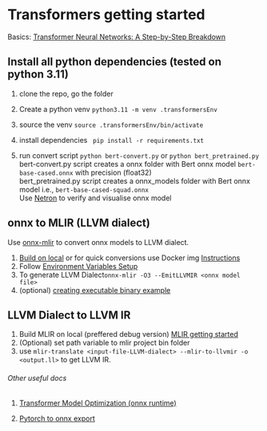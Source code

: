 # Transformers getting started
Basics: [Transformer Neural Networks: A Step-by-Step Breakdown](https://builtin.com/artificial-intelligence/transformer-neural-network)

## Install all python dependencies (tested on python 3.11)
  1. clone the repo, go the folder

  2. Create a python venv `python3.11 -m venv .transformersEnv`

  3. source the venv `source .transformersEnv/bin/activate`

  4. install dependencies ` pip install -r requirements.txt`

  5. run convert script `python bert-convert.py` or `python bert_pretrained.py` \
  bert-convert.py script creates a onnx folder with Bert onnx model `bert-base-cased.onnx` with precision (float32) \
bert_pretrained.py script creates a onnx_models folder with Bert onnx model i.e.,  `bert-base-cased-squad.onnx` \
Use [Netron](https://netron.app/) to verify and visualise onnx model

## onnx to MLIR (LLVM dialect)
Use [onnx-mlir](https://github.com/onnx/onnx-mlir) to convert onnx models to LLVM dialect.
1. [Build on local](https://github.com/onnx/onnx-mlir/blob/main/docs/BuildONNX.md) or for quick conversions use Docker img [Instructions](https://github.com/onnx/onnx-mlir/blob/main/docs/Docker.md)
2. Follow [Environment Variables Setup](https://github.com/onnx/onnx-mlir/blob/main/docs/mnist_example/README.md#environment-variables-setup)
3. To generate LLVM Dialect`onnx-mlir -O3 --EmitLLVMIR <onnx model file>`
4. (optional) [creating executable binary example](https://github.com/onnx/onnx-mlir/blob/main/docs/mnist_example/README.md)

## LLVM Dialect to LLVM IR
1. Build MLIR on local (preffered debug version) [MLIR getting started](https://mlir.llvm.org/getting_started/)
2. (Optional) set path variable to mlir project bin folder
3. use `mlir-translate <input-file-LLVM-dialect> --mlir-to-llvmir -o <output.ll>` to get LLVM IR.

###### Other useful docs

1. [Transformer Model Optimization (onnx runtime)](https://onnxruntime.ai/docs/performance/transformers-optimization.html)

2. [Pytorch to onnx export](https://pytorch.org/tutorials/advanced/super_resolution_with_onnxruntime.html)

   
